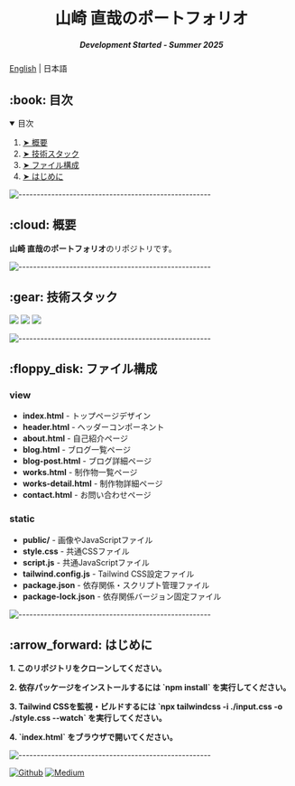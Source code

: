 <h1 align="center"> 山崎 直哉のポートフォリオ </h1>
<h5 align="center"> Development Started - Summer 2025 </h5>

[English](https://github.com/nao-United92/portfolio/README.md) | 日本語</h2>

<!-- 目次 -->
<h2 id="table-of-contents"> :book: 目次</h2>

<details open="open">
  <summary>目次</summary>
  <ol>
    <li><a href="#overview"> ➤ 概要</a></li>
    <li><a href="#technologies"> ➤ 技術スタック</a></li>
    <li><a href="#project-files-description"> ➤ ファイル構成</a></li>
    <li><a href="#getting-started"> ➤ はじめに</a></li>
  </ol>
</details>

![-----------------------------------------------------](https://raw.githubusercontent.com/andreasbm/readme/master/assets/lines/rainbow.png)

<!-- 概要 -->
<h2 id="overview"> :cloud: 概要</h2>

<p align="justify">
  <b>山崎 直哉のポートフォリオ</b>のリポジトリです。
</p>

![-----------------------------------------------------](https://raw.githubusercontent.com/andreasbm/readme/master/assets/lines/rainbow.png)

<!-- 技術スタック -->
<h2 id="technologies"> :gear: 技術スタック</h2>

<p align="justify">
<img src="https://img.shields.io/badge/-Html5-E34F26.svg?logo=html5&style=plastic">
<img src="https://img.shields.io/badge/-Tailwind-1572B6.svg?logo=css3&style=plastic">
<img src="https://img.shields.io/badge/javascript-blue?logo=javascript">
</p>

![-----------------------------------------------------](https://raw.githubusercontent.com/andreasbm/readme/master/assets/lines/rainbow.png)

<!-- ファイル構成 -->
<h2 id="project-files-description"> :floppy_disk: ファイル構成</h2>

<h3>view</h3>
<ul>
  <li><b>index.html</b> - トップページデザイン</li>
  <li><b>header.html</b> - ヘッダーコンポーネント</li>
  <li><b>about.html</b> - 自己紹介ページ</li>
  <li><b>blog.html</b> - ブログ一覧ページ</li>
  <li><b>blog-post.html</b> - ブログ詳細ページ</li>
  <li><b>works.html</b> - 制作物一覧ページ</li>
  <li><b>works-detail.html</b> - 制作物詳細ページ</li>
  <li><b>contact.html</b> - お問い合わせページ</li>
</ul>

<h3>static</h3>
<ul>
  <li><b>public/</b> - 画像やJavaScriptファイル</li>
  <li><b>style.css</b> - 共通CSSファイル</li>
  <li><b>script.js</b> - 共通JavaScriptファイル</li>
  <li><b>tailwind.config.js</b> - Tailwind CSS設定ファイル</li>
  <li><b>package.json</b> - 依存関係・スクリプト管理ファイル</li>
  <li><b>package-lock.json</b> - 依存関係バージョン固定ファイル</li>
</ul>

![-----------------------------------------------------](https://raw.githubusercontent.com/andreasbm/readme/master/assets/lines/rainbow.png)

<!-- はじめに -->
<h2 id="getting-started"> :arrow_forward: はじめに</h2>

<p><b>1. このリポジトリをクローンしてください。</b>
<p><b>2. 依存パッケージをインストールするには `npm install` を実行してください。</b>
<p><b>3. Tailwind CSSを監視・ビルドするには `npx tailwindcss -i ./input.css -o ./style.css --watch` を実行してください。</b>
<p><b>4. `index.html` をブラウザで開いてください。</b>

![-----------------------------------------------------](https://raw.githubusercontent.com/andreasbm/readme/master/assets/lines/rainbow.png)

<a href="https://github.com/nao-United92" target="_blank"><img alt="Github" src="https://img.shields.io/badge/GitHub-%2312100E.svg?&style=for-the-badge&logo=Github&logoColor=white" /></a>
<a href="https://qiita.com/nao-United92" target="_blank"><img alt="Medium" src="https://img.shields.io/badge/qiita-55C500.svg?&style=for-the-badge&logo=qiita&logoColor=white" /></a>

